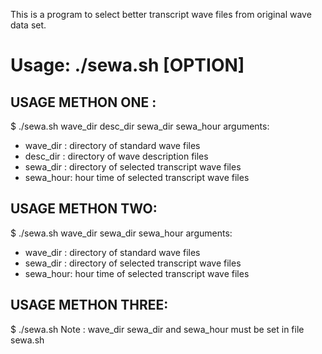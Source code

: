 This is a program to select better transcript wave files from original wave
data set.

# Usage: ./sewa.sh [OPTION]

## USAGE METHON ONE :
$ ./sewa.sh wave_dir desc_dir sewa_dir sewa_hour
arguments:
* wave_dir : directory of standard wave files
* desc_dir : directory of wave description files
* sewa_dir : directory of selected transcript wave files
* sewa_hour: hour time of selected transcript wave files

## USAGE METHON TWO:
$ ./sewa.sh wave_dir sewa_dir sewa_hour
arguments:
* wave_dir : directory of standard wave files
* sewa_dir : directory of selected transcript wave files
* sewa_hour: hour time of selected transcript wave files

## USAGE METHON THREE:
$ ./sewa.sh
Note : wave_dir sewa_dir and sewa_hour must be set in file sewa.sh


